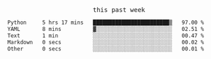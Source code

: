 

<p align="center"><samp>this past week</samp></p>
<!--START_SECTION:waka-->

```txt
Python     5 hrs 17 mins   ████████████████████████▒   97.00 %
YAML       8 mins          ▓░░░░░░░░░░░░░░░░░░░░░░░░   02.51 %
Text       1 min           ░░░░░░░░░░░░░░░░░░░░░░░░░   00.47 %
Markdown   0 secs          ░░░░░░░░░░░░░░░░░░░░░░░░░   00.02 %
Other      0 secs          ░░░░░░░░░░░░░░░░░░░░░░░░░   00.01 %
```

<!--END_SECTION:waka-->


